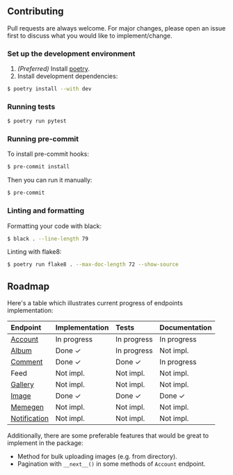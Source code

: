 ## Contributing

Pull requests are always welcome. For major changes, please open an issue first
to discuss what you would like to implement/change.

### Set up the development environment

1. _(Preferred)_ Install [poetry](https://python-poetry.org/docs/#installation).
2. Install development dependencies:
```bash
$ poetry install --with dev
```

### Running tests
```bash
$ poetry run pytest
```

### Running pre-commit

To install pre-commit hooks:

```bash
$ pre-commit install
```

Then you can run it manually:

```bash
$ pre-commit
```

### Linting and formatting

Formatting your code with black:
```bash
$ black . --line-length 79
```
Linting with flake8:
```bash
$ poetry run flake8 . --max-doc-length 72 --show-source
```

## Roadmap

Here's a table which illustrates current progress of endpoints implementation:

| Endpoint                                                                                           | Implementation | Tests        | Documentation |
|:---------------------------------------------------------------------------------------------------|:---------------|:-------------|:--------------|
| [Account](https://api.imgur.com/endpoints/account)                                                 | In progress    | In progress  | In progress   |
| [Album](https://api.imgur.com/endpoints/album)                                                     | Done ✓         | In progress  | Not impl.     |
| [Comment](https://api.imgur.com/endpoints/comment)                                                 | Done ✓         | Done ✓       | In progress   |
| Feed                                                                                               | Not impl.      | Not impl.    | Not impl.     |
| [Gallery](https://api.imgur.com/endpoints/gallery)                                                 | Not impl.      | Not impl.    | Not impl.     |
| [Image](https://api.imgur.com/endpoints/image)                                                     | Done ✓         | Done ✓       | Done ✓        |
| [Memegen](https://api.imgur.com/endpoints/memegen)                                                 | Not impl.      | Not impl.    | Not impl.     |
| [Notification](https://api.imgur.com/endpoints/notification)                                       | Not impl.      | Not impl.    | Not impl.     |

Additionally, there are some preferable features that would be great to implement in the package:
* Method for bulk uploading images (e.g. from directory).
* Pagination with `__next__()` in some methods of `Account` endpoint.
